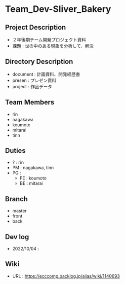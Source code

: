 # Team_Dev-Sliver_Bakery

## Project Description
- ２年後期チーム開発プロジェクト資料
- 課題 : 世の中のある現象を分析して、解決

## Directory Description
- document : 計画資料、開発経歴書
- presen : プレゼン資料
- project : 作品データ

## Team Members
- rin
- nagakawa
- koumoto
- mitarai
- tinn

## Duties
- ? : rin
- PM : nagakawa, tinn
- PG :
	- FE : koumoto
	- BE : mitarai

## Branch
- master
- front
- back

## Dev log
- 2022/10/04 : 

## Wiki
- URL : https://ecccomp.backlog.jp/alias/wiki/1140693
